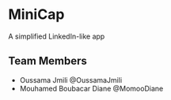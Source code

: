 # MiniCap
A simplified LinkedIn-like app

## Team Members
- Oussama Jmili @OussamaJmili
- Mouhamed Boubacar Diane @MomooDiane
